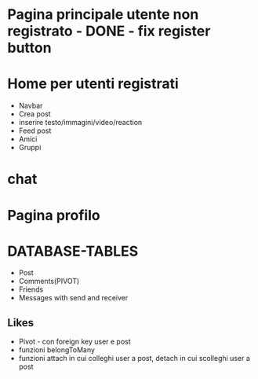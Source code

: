 # Pagina principale utente non registrato - DONE - fix register button

# Home per utenti registrati
 * Navbar
 * Crea post
  * inserire testo/immagini/video/reaction
 * Feed post
 * Amici
 * Gruppi
# chat
# Pagina profilo


# DATABASE-TABLES
 * Post
 * Comments(PIVOT)
 * Friends
 * Messages with send and receiver


## Likes
* Pivot - con foreign key user e post
* funzioni belongToMany
* funzioni attach in cui colleghi user a post, detach in cui scolleghi user a post


 

